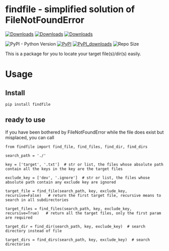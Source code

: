 # findfile - simplified solution of FileNotFoundError

[![Downloads](https://pepy.tech/badge/findfile)](https://pepy.tech/project/findfile)
[![Downloads](https://pepy.tech/badge/findfile/month)](https://pepy.tech/project/findfile)
[![Downloads](https://pepy.tech/badge/findfile/week)](https://pepy.tech/project/findfile)

![PyPI - Python Version](https://img.shields.io/badge/python-3.6-blue.svg)
[![PyPI](https://img.shields.io/pypi/v/findfile)](https://pypi.org/project/findfile/)
[![PyPI_downloads](https://img.shields.io/pypi/dm/findfile)](https://pypi.org/project/findfile/)
![Repo Size](https://img.shields.io/github/repo-size/yangheng95/findfile)

This is a package for you to locate your target file(s)/dir(s) easily.

# Usage

## Install

```
pip install findfile
```

## ready to use

If you have been bothered by FileNotFoundError while the file does exist but misplaced, you can call

```
from findfile import find_file, find_files, find_dir, find_dirs

search_path = './'

key = ['target', '.txt']  # str or list, the files whose absolute path contain all the keys in the key are the target files

exclude_key = ['dev', '.ignore']  # str or list, the files whose absolute path contain any exclude key are ignored

target_file = find_file(search_path, key, exclude_key, recursive=False)   # return the first target file, recursive means to search in all subdirectories

target_files = find_files(search_path, key, exclude_key, recursive=True)   # return all the target files, only the first param are required

target_dir = find_dir(search_path, key, exclude_key)  # search directory instead of file

target_dirs = find_dirs(search_path, key, exclude_key)  # search directories 


